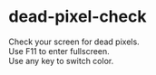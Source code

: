 # dead-pixel-check

Check your screen for dead pixels. \
Use F11 to enter fullscreen. \
Use any key to switch color. 
